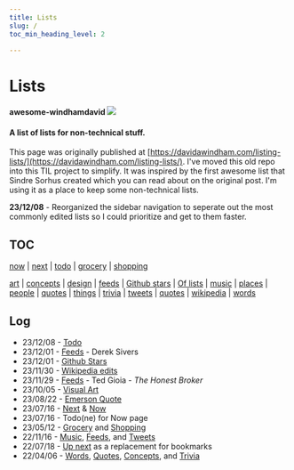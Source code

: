 ```yaml
---
title: Lists
slug: /
toc_min_heading_level: 2

---
```


# Lists

#### awesome-windhamdavid [![](https://cdn.rawgit.com/sindresorhus/awesome/d7305f38d29fed78fa85652e3a63e154dd8e8829/media/badge.svg)](https://github.com/sindresorhus/awesome) 

#### A list of lists for non-technical stuff.

This page was originally published at [https://davidawindham.com/listing-lists/](https://davidawindham.com/listing-lists/). I've moved this old repo into this TIL project to simplify. It was inspired by the first awesome list that Sindre Sorhus created which you can read about on the original post. I'm using it as a place to keep some non-technical lists.

**23/12/08** - Reorganized the sidebar navigation to seperate out the most commonly edited lists so I could prioritize and get to them faster. 



## TOC 

[now](now/now.md)
| [next](next.md)
| [todo](todo)
| [grocery](grocery.md)
| [shopping](shopping.md)


[art](art/art.md)
| [concepts](concepts.md)
| [design](design.md)
| [feeds](feeds.md)
| [Github stars](stars.md)
| [Of lists](lists.md)
| [music](art/music/music.md)
| [places](places/places.md)
| [people](people.md)
| [quotes](quotes.md)
| [things](things.md)
| [trivia](trivia.md)
| [tweets](tweets.md)
| [quotes](quotes)
| [wikipedia](wikipedia)
| [words](words)

## Log

- 23/12/08 - [Todo](/lists/todo)
- 23/12/01 - [Feeds](feeds) - Derek Sivers
- 23/12/01 - [Github Stars](stars)
- 23/11/30 - [Wikipedia edits](wikipedia)
- 23/11/29 - [Feeds](feeds) - Ted Gioia - _The Honest Broker_
- 23/10/05 - [Visual Art](art/visual) 
- 23/08/22 - [Emerson Quote](quotes) 
- 23/07/16 - [Next](next) & [Now](now/now.md)
- 23/07/16 - Todo(ne) for Now page
- 23/05/12 - [Grocery](grocery) and [Shopping](shopping)
- 22/11/16 - [Music](art/music#playlists), [Feeds](feeds), and [Tweets](tweets)
- 22/07/18 - [Up next](next) as a replacement for bookmarks
- 22/04/06 - [Words](words), [Quotes](quotes), [Concepts](concepts), and [Trivia](trivia)